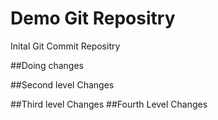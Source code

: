 # Demo Git Repositry 
Inital Git Commit Repositry


##Doing changes

##Second level Changes

##Third level Changes
##Fourth Level Changes
